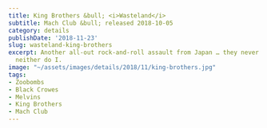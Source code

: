 ```yaml
---
title: King Brothers &bull; <i>Wasteland</i>
subtitle: Mach Club &bull; released 2018-10-05
category: details
publishDate: '2018-11-23'
slug: wasteland-king-brothers
excerpt: Another all-out rock-and-roll assault from Japan … they never get bored and
  neither do I.
image: "~/assets/images/details/2018/11/king-brothers.jpg"
tags:
- Zoobombs
- Black Crowes
- Melvins
- King Brothers
- Mach Club
---
```


